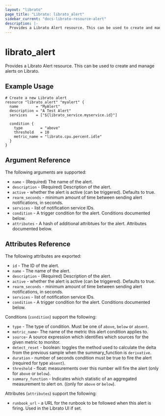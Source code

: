 ```yaml
---
layout: "librato"
page_title: "Librato: librato_alert"
sidebar_current: "docs-librato-resource-alert"
description: |-
  Provides a Librato Alert resource. This can be used to create and manage alerts on Librato.
---
```


# librato\_alert

Provides a Librato Alert resource. This can be used to
create and manage alerts on Librato.

## Example Usage

```
# Create a new Librato alert
resource "librato_alert" "myalert" {
  name        = "MyAlert"
  description = "A Test Alert"
  services    = ["${librato_service.myservice.id}"]

  condition {
    type        = "above"
    threshold   = 10
    metric_name = "librato.cpu.percent.idle"
  }
}
```

## Argument Reference

The following arguments are supported:

* `name` - (Required) The name of the alert.
* `description` - (Required) Description of the alert.
* `active` - whether the alert is active (can be triggered). Defaults to true.
* `rearm_seconds` - minimum amount of time between sending alert notifications, in seconds.
* `services` - list of notification service IDs.
* `condition` - A trigger condition for the alert. Conditions documented below.
* `attributes` - A hash of additional attribtues for the alert. Attributes documented below.

## Attributes Reference

The following attributes are exported:

* `id` - The ID of the alert.
* `name` - The name of the alert.
* `description` - (Required) Description of the alert.
* `active` - whether the alert is active (can be triggered). Defaults to true.
* `rearm_seconds` - minimum amount of time between sending alert notifications, in seconds.
* `services` - list of notification service IDs.
* `condition` - A trigger condition for the alert. Conditions documented below.

Conditions (`condition`) support the following:

* `type` - The type of condition. Must be one of `above`, `below` or `absent`.
* `metric_name`- The name of the metric this alert condition applies to.
* `source`- A source expression which identifies which sources for the given metric to monitor.
* `detect_reset` - boolean: toggles the method used to calculate the delta from the previous sample when the summary_function is `derivative`.
* `duration` - number of seconds condition must be true to fire the alert (required for type `absent`).
* `threshold` - float: measurements over this number will fire the alert (only for `above` or `below`).
* `summary_function` - Indicates which statistic of an aggregated measurement to alert on. ((only for `above` or `below`).

Attributes (`attributes`) support the following:

* `runbook_url` - a URL for the runbook to be followed when this alert is firing. Used in the Librato UI if set.
